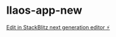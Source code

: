 # llaos-app-new

[Edit in StackBlitz next generation editor ⚡️](https://stackblitz.com/~/github.com/jLariis/llaos-app-new)